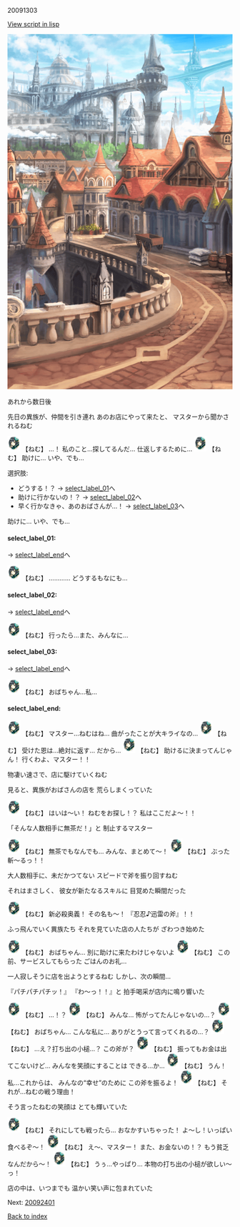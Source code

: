 20091303

[View script in lisp](../scripts/20091303.txt)

![town.png](../images/backgrounds/town.png)

あれから数日後

先日の異族が、仲間を引き連れ
あのお店にやって来たと、
マスターから聞かされるねむ

<img src="../images/units/200911.png" alt="200911.png" height="34"/>
【ねむ】
…！
私のこと…探してるんだ…
仕返しするために…

<img src="../images/units/200911.png" alt="200911.png" height="34"/>
【ねむ】
助けに…
いや、でも…

選択肢:
- どうする！？ → [select_label_01](#select_label_01)へ
- 助けに行かないの！？ → [select_label_02](#select_label_02)へ
- 早く行かなきゃ、あのおばさんが…！ → [select_label_03](#select_label_03)へ

助けに…
いや、でも…

#### select_label_01:
 → [select_label_end](#select_label_end)へ

<img src="../images/units/200911.png" alt="200911.png" height="34"/>
【ねむ】
…………
どうするもなにも…

#### select_label_02:
 → [select_label_end](#select_label_end)へ

<img src="../images/units/200911.png" alt="200911.png" height="34"/>
【ねむ】
行ったら…また、みんなに…

#### select_label_03:
 → [select_label_end](#select_label_end)へ

<img src="../images/units/200911.png" alt="200911.png" height="34"/>
【ねむ】
おばちゃん…私…

#### select_label_end:

<img src="../images/units/200911.png" alt="200911.png" height="34"/>
【ねむ】
マスター…ねむはね…
曲がったことが大キライなの…

<img src="../images/units/200911.png" alt="200911.png" height="34"/>
【ねむ】
受けた恩は…絶対に返す…
だから…

<img src="../images/units/200911.png" alt="200911.png" height="34"/>
【ねむ】
助けるに決まってんじゃん！
行くわよ、マスター！！

物凄い速さで、店に駆けていくねむ

見ると、異族がおばさんの店を
荒らしまくっていた

<img src="../images/units/200911.png" alt="200911.png" height="34"/>
【ねむ】
はいは〜い！
ねむをお探し！？
私はここだよ〜！！

「そんな人数相手に無茶だ！」と
制止するマスター

<img src="../images/units/200911.png" alt="200911.png" height="34"/>
【ねむ】
無茶でもなんでも…
みんな、まとめて〜！

<img src="../images/units/200911.png" alt="200911.png" height="34"/>
【ねむ】
ぶった斬〜るっ！！

大人数相手に、未だかつてない
スピードで斧を振り回すねむ

それはまさしく、
彼女が新たなるスキルに
目覚めた瞬間だった

<img src="../images/units/200911.png" alt="200911.png" height="34"/>
【ねむ】
新必殺奥義！
その名も〜！
『忍忍♪迅雷の斧』！！

ふっ飛んでいく異族たち
それを見ていた店の人たちが
ざわつき始めた

<img src="../images/units/200911.png" alt="200911.png" height="34"/>
【ねむ】
おばちゃん…
別に助けに来たわけじゃないよ

<img src="../images/units/200911.png" alt="200911.png" height="34"/>
【ねむ】
この前、サービスしてもらった
ごはんのお礼…

一人寂しそうに店を出ようとするねむ
しかし、次の瞬間…

『パチパチパチッ！』
『わ〜っ！！』と
拍手喝采が店内に鳴り響いた

<img src="../images/units/200911.png" alt="200911.png" height="34"/>
【ねむ】
…！？

<img src="../images/units/200911.png" alt="200911.png" height="34"/>
【ねむ】
みんな…
怖がってたんじゃないの…？

<img src="../images/units/200911.png" alt="200911.png" height="34"/>
【ねむ】
おばちゃん…
こんな私に…
ありがとうって言ってくれるの…？

<img src="../images/units/200911.png" alt="200911.png" height="34"/>
【ねむ】
…え？打ち出の小槌…？
この斧が？

<img src="../images/units/200911.png" alt="200911.png" height="34"/>
【ねむ】
振ってもお金は出てこないけど…
みんなを笑顔にすることは
できる…か…

<img src="../images/units/200911.png" alt="200911.png" height="34"/>
【ねむ】
うん！私…これからは、
みんなの“幸せ”のために
この斧を振るよ！

<img src="../images/units/200911.png" alt="200911.png" height="34"/>
【ねむ】
それが…ねむの戦う理由！

そう言ったねむの笑顔は
とても輝いていた

<img src="../images/units/200911.png" alt="200911.png" height="34"/>
【ねむ】
それにしても戦ったら…
おなかすいちゃった！
よ〜し！いっぱい食べるぞ〜！

<img src="../images/units/200911.png" alt="200911.png" height="34"/>
【ねむ】
え〜、マスター！
また、お金ないの！？
もう貧乏なんだから〜！

<img src="../images/units/200911.png" alt="200911.png" height="34"/>
【ねむ】
うぅ…やっぱり…
本物の打ち出の小槌が欲しい〜っ！

店の中は、いつまでも
温かい笑い声に包まれていた


Next: [20092401](20092401.md)

[Back to index](index.md)
